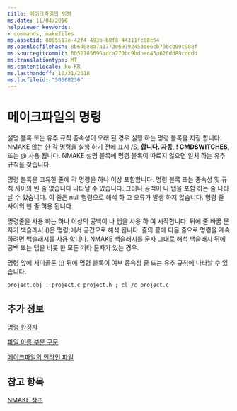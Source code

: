 ```yaml
---
title: 메이크파일의 명령
ms.date: 11/04/2016
helpviewer_keywords:
- commands, makefiles
ms.assetid: 8085517e-42f4-493b-b8f8-44311fc08c64
ms.openlocfilehash: 8b640e8a7a1773e69792453de6cb70bcb09c988f
ms.sourcegitcommit: 6052185696adca270bc9bdbec45a626dd89cdcdd
ms.translationtype: MT
ms.contentlocale: ko-KR
ms.lasthandoff: 10/31/2018
ms.locfileid: "50668236"
---
```

# <a name="commands-in-a-makefile"></a>메이크파일의 명령

설명 블록 또는 유추 규칙 종속성이 오래 된 경우 실행 하는 명령 블록을 지정 합니다. NMAKE 않는 한 각 명령을 실행 하기 전에 표시 /S, **합니다. 자동**, **! CMDSWITCHES**, 또는 \@ 사용 됩니다. NMAKE 설명 블록에 명령 블록이 따르지 않으면 일치 하는 유추 규칙을 찾습니다.

명령 블록을 고유한 줄에 각 명령을 하나 이상 포함합니다. 명령 블록 또는 종속성 및 규칙 사이의 빈 줄 없습니다 나타날 수 있습니다. 그러나 공백이 나 탭을 포함 하는 줄 나타날 수 있습니다. 이 줄은 null 명령으로 해석 하 고 오류가 발생 하지 않습니다. 명령 줄 사이의 빈 줄 허용 됩니다.

명령줄을 사용 하는 하나 이상의 공백이 나 탭을 사용 하 여 시작합니다. 뒤에 줄 바꿈 문자가 백슬래시 (\)은 명령;에서 공간으로 해석 됩니다. 줄의 끝에 다음 줄으로 명령을 계속 하려면 백슬래시를 사용 합니다. NMAKE 백슬래시를 문자 그대로 해석 백슬래시 뒤에 공백 또는 탭을 비롯 한 모든 기타 문자가 있는 경우.

명령 앞에 세미콜론 (;) 뒤에 명령 블록이 여부 종속성 줄 또는 유추 규칙에 나타날 수 있습니다.

```
project.obj : project.c project.h ; cl /c project.c
```

## <a name="what-do-you-want-to-know-more-about"></a>추가 정보

[명령 한정자](../build/command-modifiers.md)

[파일 이름 부분 구문](../build/filename-parts-syntax.md)

[메이크파일의 인라인 파일](../build/inline-files-in-a-makefile.md)

## <a name="see-also"></a>참고 항목

[NMAKE 참조](../build/nmake-reference.md)